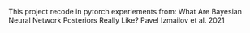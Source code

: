 This project recode in pytorch experiements from:  What Are Bayesian Neural Network Posteriors Really Like?
Pavel Izmailov et al. 2021